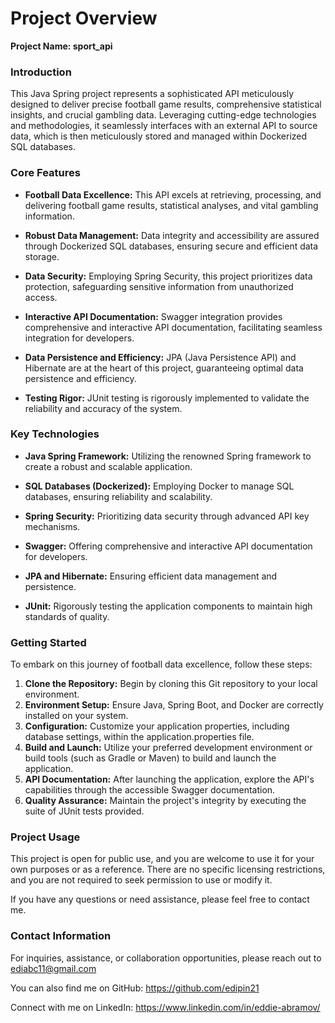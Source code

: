 #  **Project Overview**

**Project Name: sport_api**

### Introduction
This Java Spring project represents a sophisticated API meticulously designed to deliver 
precise football game results, comprehensive statistical insights, and crucial gambling data.
Leveraging cutting-edge technologies and methodologies, it seamlessly interfaces with an 
external API to source data, which is then meticulously stored and managed within Dockerized 
SQL databases.

### Core Features
* **Football Data Excellence:** This API excels at retrieving, processing, and delivering football 
game results, statistical analyses, and vital gambling information.

* **Robust Data Management:** Data integrity and accessibility are assured through Dockerized
SQL databases, ensuring secure and efficient data storage.

* **Data Security:** Employing Spring Security, this project prioritizes data protection,
safeguarding sensitive information from unauthorized access.

* **Interactive API Documentation:** Swagger integration provides comprehensive and interactive 
API documentation, facilitating seamless integration for developers.

* **Data Persistence and Efficiency:** JPA (Java Persistence API) and Hibernate are at the heart of 
this project, guaranteeing optimal data persistence and efficiency.

* **Testing Rigor:** JUnit testing is rigorously implemented to validate the reliability and accuracy 
of the system.


### Key Technologies

* **Java Spring Framework:** Utilizing the renowned Spring framework to create a robust and 
scalable application.

* **SQL Databases (Dockerized):** Employing Docker to manage SQL databases, ensuring 
reliability and scalability.

* **Spring Security:** Prioritizing data security through advanced API key mechanisms.

* **Swagger:** Offering comprehensive and interactive API documentation for developers.

* **JPA and Hibernate:** Ensuring efficient data management and persistence.

* **JUnit:** Rigorously testing the application components to maintain high standards of quality.

### Getting Started

To embark on this journey of football data excellence, follow these steps:

1. **Clone the Repository:** Begin by cloning this Git repository to your local environment.
2. **Environment Setup:** Ensure Java, Spring Boot, and Docker are correctly installed on your
system.
3. **Configuration:** Customize your application properties, including database settings, within the
application.properties file.
4. **Build and Launch:** Utilize your preferred development environment or build tools (such as
Gradle or Maven) to build and launch the application.
5. **API Documentation:** After launching the application, explore the API's capabilities through
the accessible Swagger documentation.
6. **Quality Assurance:** Maintain the project's integrity by executing the suite of JUnit tests
provided.

### Project Usage

This project is open for public use, and you are welcome to use it for your own purposes or as a reference. There are no specific licensing restrictions, and you are not required to seek permission to use or modify it.

If you have any questions or need assistance, please feel free to contact me.


### Contact Information
For inquiries, assistance, or collaboration opportunities, please reach out to ediabc11@gmail.com

You can also find me on GitHub: https://github.com/edipin21

Connect with me on LinkedIn: https://www.linkedin.com/in/eddie-abramov/




